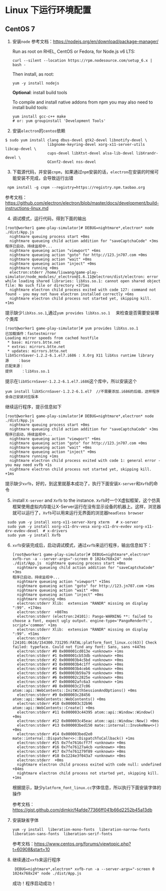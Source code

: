 Linux 下运行环境配置
=============

## CentOS 7

1. 安装`node`  参考文档：<https://nodejs.org/en/download/package-manager/>

   Run as root on RHEL, CentOS or Fedora, for Node.js v6 LTS:

   ```shell
   curl --silent --location https://rpm.nodesource.com/setup_6.x | bash -
   ```

   Then install, as root:

   ```shell
   yum -y install nodejs
   ```

   **Optional**: install build tools

   To compile and install native addons from npm you may also need to install build tools:

   ```shell
   yum install gcc-c++ make
   # or: yum groupinstall 'Development Tools'
   ```

2.  安装`electron`的`centos`依赖

   ```shell
   $ sudo yum install clang dbus-devel gtk2-devel libnotify-devel \
                      libgnome-keyring-devel xorg-x11-server-utils libcap-devel \
                      cups-devel libXtst-devel alsa-lib-devel libXrandr-devel \
                      GConf2-devel nss-devel
   ```

3.  下载源代码，并安装`cnpm`，如果通过`npm`安装的话，`electron`在安装的时候可能安装不完成，会导致运行出错

   ```shell
    npm install -g cnpm --registry=https://registry.npm.taobao.org
   ```

   参考文档：<https://github.com/electron/electron/blob/master/docs/development/build-instructions-linux.md>

4.  调试模式，运行代码，得到下面的输出

   ```shell
   [root@worker1 game-play-simulator]# DEBUG=nightmare*,electron* node ./dist/App.js
     nightmare queuing process start +0ms
     nightmare queueing child action addition for "saveCaptchaCode" +3ms
   程序已启动，持续监视中...
     nightmare queueing action "viewport" +6ms
     nightmare queueing action "goto" for http://123.jn707.com +0ms
     nightmare queueing action "wait" +0ms
     nightmare queueing action "inject" +0ms
     nightmare running +0ms
     electron:stderr /home/liuwang/game-play-simulator/node_modules/_electron@1.6.11@electron/dist/electron: error while loading shared libraries: libXss.so.1: cannot open shared object file: No such file or directory +371ms
     nightmare electron child process exited with code 127: command not found - you may not have electron installed correctly +6ms
     nightmare electron child process not started yet, skipping kill. +1ms
   ```

   提示缺少`libXss.so.1`,通过`yum provides libXss.so.1  ` 来检查是否需要安装哪个类库

   ```shell
   [root@worker1 game-play-simulator]# yum provides libXss.so.1
   已加载插件：fastestmirror
   Loading mirror speeds from cached hostfile
    * base: mirrors.btte.net
    * extras: mirrors.btte.net
    * updates: mirrors.btte.net
   libXScrnSaver-1.2.2-6.1.el7.i686 : X.Org X11 libXss runtime library
   源    ：base
   匹配来源：
   提供    ：libXss.so.1
   ```

   提示在`libXScrnSaver-1.2.2-6.1.el7.i686`这个库中，所以安装这个

   ```shell
   yum install libXScrnSaver-1.2.2-6.1.el7  //不需要添加.i686的后缀，这样程序会自己安装对应版本
   ```

   继续运行程序，提示信息如下

   ```shell
   [root@worker1 game-play-simulator]# DEBUG=nightmare*,electron* node ./dist/App.js
     nightmare queuing process start +0ms
     nightmare queueing child action addition for "saveCaptchaCode" +3ms
   程序已启动，持续监视中...
     nightmare queueing action "viewport" +6ms
     nightmare queueing action "goto" for http://123.jn707.com +0ms
     nightmare queueing action "wait" +0ms
     nightmare queueing action "inject" +0ms
     nightmare running +1ms
     nightmare electron child process exited with code 1: general error - you may need xvfb +1s
     nightmare electron child process not started yet, skipping kill. +1ms
   ```

   提示缺少`xvfb`，好的，到这里就基本成功了，执行下面安装`X-server`和`Xvfb`的命令

5.  install `X-server` and `Xvfb` to the instance. `Xvfb`时一个X虚拟框架，这个仿真框架使用虚拟内存能让X-Server运行在没有显示设备的机器上。这样，浏览器就可以运行了，`Xvfb`可以用来运行无界面的浏览器`headless browser`

   ```shell
    sudo yum -y install xorg-x11-server-Xorg xterm   # x-server
    sudo yum -y install xorg-x11-drv-vesa xorg-x11-drv-evdev xorg-x11-drv-evdev-devel  # x-drivers
    sudo yum -y install Xvfb   
   ```

6. `xvfb`安装完成后，启动调试模式，通过`xvfb`来运行程序，输出信息如下：

   ```shell
   [root@worker1 game-play-simulator]# DEBUG=nightmare*,electron* xvfb-run -a --server-args="-screen 0 1024x768x24" node ./dist/App.js  nightmare queuing process start +0ms
     nightmare queueing child action addition for "saveCaptchaCode" +3ms
   程序已启动，持续监视中...
     nightmare queueing action "viewport" +15ms
     nightmare queueing action "goto" for http://123.jn707.com +1ms
     nightmare queueing action "wait" +0ms
     nightmare queueing action "inject" +0ms
     nightmare running +0ms
     electron:stderr Xlib:  extension "RANDR" missing on display ":99". +174ms
     electron:stderr  +807ms
     electron:stderr (electron:24101): Pango-WARNING **: failed to choose a font, expect ugly output. engine-type='PangoRenderFc', script='common' +1ms
     electron:stderr Xlib:  extension "RANDR" missing on display ":99". +51ms
     electron:stderr [24101:0616/154300.731295:FATAL:platform_font_linux.cc(63)] Check failed: typeface. Could not find any font: Sans, sans +447ms
     electron:stderr #0 0x000001cd013e <unknown> +1ms
     electron:stderr #1 0x000001cb53db <unknown> +0ms
     electron:stderr #2 0x000003b4c5bd <unknown> +0ms
     electron:stderr #3 0x000003b4c1ff <unknown> +0ms
     electron:stderr #4 0x000003b4ceb6 <unknown> +0ms
     electron:stderr #5 0x000003b59a79 <unknown> +0ms
     electron:stderr #6 0x000002c2825e <unknown> +0ms
     electron:stderr #7 0x000002afc6a3 <unknown> +1ms
     electron:stderr #8 0x000003c27c06 atom::api::WebContents::InitWithSessionAndOptions() +0ms
     electron:stderr #9 0x000003c28456 atom::api::WebContents::WebContents() +0ms
     electron:stderr #10 0x000003c32b96 atom::api::WebContents::Create() +0ms
     electron:stderr #11 0x000003c44395 atom::api::Window::Window() +0ms
     electron:stderr #12 0x000003c45eac atom::api::Window::New() +0ms
     electron:stderr #13 0x000003bed150 mate::internal::InvokeNew<>() +0ms
     electron:stderr #14 0x000003bed2e0 mate::internal::Dispatcher<>::DispatchToCallback() +1ms
     electron:stderr #15 0x7fe7616cff7f <unknown> +0ms
     electron:stderr #16 0x7fe76127a4cb <unknown> +0ms
     electron:stderr #17 0x7fe761279f89 <unknown> +0ms
     electron:stderr #18 0x1224e3f043a7 <unknown> +0ms
     electron:stderr  +0ms
     nightmare electron child process exited with code null: undefined +84ms
     nightmare electron child process not started yet, skipping kill. +1ms
   ```
   根据提示，缺少`platform_font_linux.cc`字体信息，所以执行下面安装字体的操作

   参考文档：<https://gist.github.com/dimkir/f4afde77366ff041b66d2252b45a13db>

7. 安装缺省字体

   ```shell
   yum -y install  liberation-mono-fonts  liberation-narrow-fonts liberation-sans-fonts  liberation-serif-fonts
   ```
   参考文档：<https://www.centos.org/forums/viewtopic.php?t=60908&start=10>

8. 继续通过`vxfb`来运行程序

   ```shell
    DEBUG=nightmare*,electron* xvfb-run -a --server-args="-screen 0 1024x768x24" node ./dist/App.js
   ```

   成功！程序启动成功！

